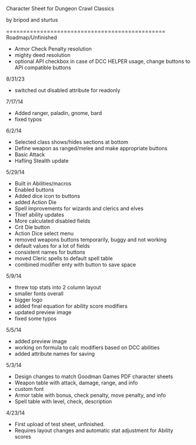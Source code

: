 Character Sheet for Dungeon Crawl Classics

by bripod and sturtus

===============================================
Roadmap/Unfinished
- Armor Check Penalty resolution
- mighty deed resolution
- optional API checkbox in case of DCC HELPER usage, change buttons to API compatible buttons

8/31/23
- switched out disabled attribute for readonly

7/17/14
- Added ranger, paladin, gnome, bard
- fixed typos

6/2/14
- Selected class shows/hides sections at bottom
- Define weapon as ranged/melee and make appropriate buttons
- Basic Attack
- Hafling Stealth update

5/29/14
- Built in Abilities/macros
- Enabled buttons
- Added dice icon to buttons
- added Action Die
- Spell improvements for wizards and clerics and elves
- Thief ability updates
- More calculated disabled fields
- Crit Die button
- Action Dice select menu
- removed weapons buttons temporarily, buggy and not working
- default values for a lot of fields
- consistent names for buttons
- moved Cleric spells to default spell table
- combined modifier enty with button to save space

5/9/14
- threw top stats into 2 column layout
- smaller fonts overall
- bigger logo
- added final equation for ability score modifiers
- updated preview image
- fixed some typos

5/5/14
- added preview image
- working on formula to calc modifiers based on DCC abilities
- added attribute names for saving


5/3/14
- Design changes to match Goodman Games PDF character sheets
- Weapon table with attack, damage, range, and info
- custom font
- Armor table with bonus, check penalty, move penalty, and info
- Spell table with level, check, description

4/23/14
- First upload of test sheet, unfinished.
- Requires layout changes and automatic stat adjustment for Ability scores

